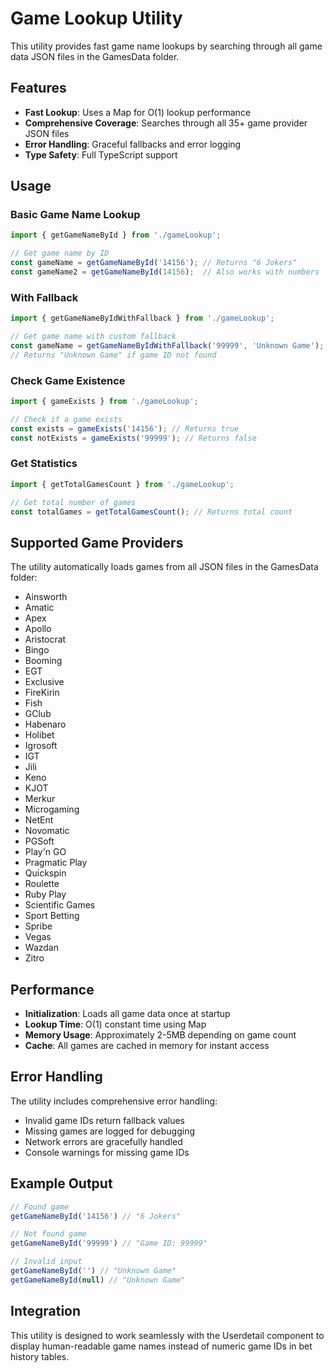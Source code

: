 # Game Lookup Utility

This utility provides fast game name lookups by searching through all game data JSON files in the GamesData folder.

## Features

- **Fast Lookup**: Uses a Map for O(1) lookup performance
- **Comprehensive Coverage**: Searches through all 35+ game provider JSON files
- **Error Handling**: Graceful fallbacks and error logging
- **Type Safety**: Full TypeScript support

## Usage

### Basic Game Name Lookup

```typescript
import { getGameNameById } from './gameLookup';

// Get game name by ID
const gameName = getGameNameById('14156'); // Returns "6 Jokers"
const gameName2 = getGameNameById(14156);  // Also works with numbers
```

### With Fallback

```typescript
import { getGameNameByIdWithFallback } from './gameLookup';

// Get game name with custom fallback
const gameName = getGameNameByIdWithFallback('99999', 'Unknown Game');
// Returns "Unknown Game" if game ID not found
```

### Check Game Existence

```typescript
import { gameExists } from './gameLookup';

// Check if a game exists
const exists = gameExists('14156'); // Returns true
const notExists = gameExists('99999'); // Returns false
```

### Get Statistics

```typescript
import { getTotalGamesCount } from './gameLookup';

// Get total number of games
const totalGames = getTotalGamesCount(); // Returns total count
```

## Supported Game Providers

The utility automatically loads games from all JSON files in the GamesData folder:

- Ainsworth
- Amatic
- Apex
- Apollo
- Aristocrat
- Bingo
- Booming
- EGT
- Exclusive
- FireKirin
- Fish
- GClub
- Habenaro
- Holibet
- Igrosoft
- IGT
- Jili
- Keno
- KJOT
- Merkur
- Microgaming
- NetEnt
- Novomatic
- PGSoft
- Play'n GO
- Pragmatic Play
- Quickspin
- Roulette
- Ruby Play
- Scientific Games
- Sport Betting
- Spribe
- Vegas
- Wazdan
- Zitro

## Performance

- **Initialization**: Loads all game data once at startup
- **Lookup Time**: O(1) constant time using Map
- **Memory Usage**: Approximately 2-5MB depending on game count
- **Cache**: All games are cached in memory for instant access

## Error Handling

The utility includes comprehensive error handling:

- Invalid game IDs return fallback values
- Missing games are logged for debugging
- Network errors are gracefully handled
- Console warnings for missing game IDs

## Example Output

```typescript
// Found game
getGameNameById('14156') // "6 Jokers"

// Not found game
getGameNameById('99999') // "Game ID: 99999"

// Invalid input
getGameNameById('') // "Unknown Game"
getGameNameById(null) // "Unknown Game"
```

## Integration

This utility is designed to work seamlessly with the Userdetail component to display human-readable game names instead of numeric game IDs in bet history tables.







